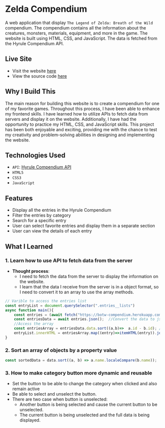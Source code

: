 # Zelda Compendium
A web application that display `The Legend of Zelda: Breath of the Wild` compendium. The compendium contains all the information about the creatures, monsters, materials, equipment, and more in the game. The website is built using HTML, CSS, and JavaScript. The data is fetched from the Hyrule Compendium API.
## Live Site
- Visit the website [here](https://nguyencatnguyen.github.io/Zelda-Wiki/)
- View the source code [here](https://github.com/NguyenCatNguyen/Zelda-Wiki)

## Why I Build This
The main reason for building this website is to create a compendium for one of my favorite games. Throughout this process, I have been able to enhance my frontend skills. I have learned how to utilize APIs to fetch data from servers and display it on the website. Additionally, I have had the opportunity to practice my HTML, CSS, and JavaScript skills. This project has been both enjoyable and exciting, providing me with the chance to test my creativity and problem-solving abilities in designing and implementing the website.
## Technologies Used
- `API`: [Hyrule Compendium API](https://github.com/gadhagod/Hyrule-Compendium-API)
- `HTML5`
- `CSS3`
- `JavaScript`
## Features
- Display all the entries in the Hyrule Compendium
- Filter the entries by category
- Search for a specific entry
- User can select favorite entries and display them in a separate section
- User can view the details of each entry
## What I Learned
### 1. Learn how to use API to fetch data from the server
- **Thought process**:
  - I need to fetch the data from the server to display the information on the website.
  - I learn that the data I receive from the server is in a object format, so I need to convert it to an array to use the array methods.
```javascript
// Varible to access the entries list
const entryList = document.querySelector(".entries__lists")
async function main(){
    const entries = (await fetch("https://botw-compendium.herokuapp.com/api/v3/compendium/all"));
    const entriesData = await entries.json();  //Convert the data to json format 
    //Access the array
    const entriesArray = entriesData.data.sort((a,b)=>  a.id - b.id); //Sort  array in order
    entryList.innerHTML = entriesArray.map((entry)=>itemHTML(entry)).join("");
}
```

### 2. Sort an array of objects by a property value
```javascript
const sortedData = data.sort((a, b) => a.name.localeCompare(b.name));
```

### 3. How to make category button more dynamic and reusable
- Set the button to be able to change the category when clicked and also remain active
- Be able to select and unselect the button.
- There are two case when button is unselected:
    - Another button is being selected and cause the current button to be unselected.
    - The current button is being unselected and the full data is being displayed. 



